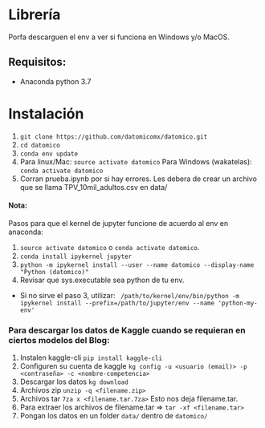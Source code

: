 # Librería

Porfa descarguen el env a ver si funciona en Windows y/o MacOS.


## Requisitos:
- Anaconda python 3.7

# Instalación
1. `git clone https://github.com/datomicomx/datomico.git`
2. `cd datomico`
3. `conda env update`
4. Para linux/Mac: `source activate datomico` Para Windows (wakatelas): `conda activate datomico` 
5. Corran prueba.ipynb por si hay errores. Les debera de crear un archivo que se llama TPV_10mil_adultos.csv en data/

#### Nota:
Pasos para que el kernel de jupyter funcione de acuerdo al env en anaconda: 
1. `source activate datomico` o `conda activate datomico`.
2. `conda install ipykernel jupyter`
3. `python -m ipykernel install --user --name datomico --display-name "Python (datomico)"`
4. Revisar que sys.executable sea python de tu env.
- Si no sirve el paso 3, utilizar: ` /path/to/kernel/env/bin/python -m ipykernel install --prefix=/path/to/jupyter/env --name 'python-my-env'`

### Para descargar los datos de Kaggle cuando se requieran en ciertos modelos del Blog:
1. Instalen kaggle-cli
`pip install kaggle-cli`
2. Configuren su cuenta de kaggle
`kg config -u <usuario (email)> -p <contraseña> -c <nombre-competencia>`
3. Descargar los datos
`kg download`
4. Archivos zip
`unzip -q <filename.zip>`
5. Archivos tar 
`7za x <filename.tar.7za>` Esto nos deja filename.tar. 
6. Para extraer los archivos de filename.tar => `tar -xf <filename.tar>`
7. Pongan los datos en un folder `data/` dentro de `datomico/`
